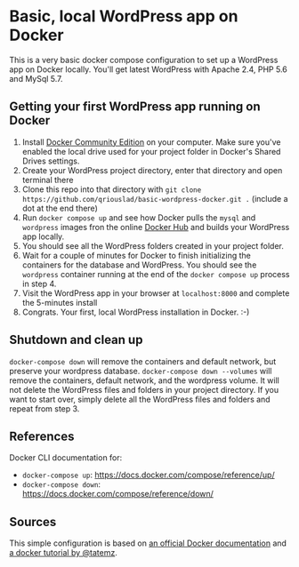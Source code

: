 # Basic, local WordPress app on Docker

This is a very basic docker compose configuration to set up a WordPress app on Docker locally. You'll get latest WordPress with Apache 2.4, PHP 5.6 and MySql 5.7.

## Getting your first WordPress app running on Docker

1. Install [Docker Community Edition](https://www.docker.com/community-edition) on your computer. Make sure you've enabled the local drive used for your project folder in Docker's Shared Drives settings.
2. Create your WordPress project directory, enter that directory and open terminal there
3. Clone this repo into that directory with `git clone https://github.com/qriouslad/basic-wordpress-docker.git .` (include a dot at the end there)
4. Run `docker compose up` and see how Docker pulls the `mysql` and `wordpress` images fron the online [Docker Hub](https://hub.docker.com/) and builds your WordPress app locally.
5. You should see all the WordPress folders created in your project folder.
6. Wait for a couple of minutes for Docker to finish initializing the containers for the database and WordPress. You should see the `wordpress` container running at the end of the `docker compose up` process in step 4.
7. Visit the WordPress app in your browser at `localhost:8000` and complete the 5-minutes install
8. Congrats. Your first, local WordPress installation in Docker. :-)

## Shutdown and clean up

`docker-compose down` will remove the containers and default network, but preserve your wordpress database. `docker-compose down --volumes` will remove the containers, default network, and the wordpress volume. It will not delete the WordPress files and folders in your project directory. If you want to start over, simply delete all the WordPress files and folders and repeat from step 3.

## References

Docker CLI documentation for:

- `docker-compose up`: https://docs.docker.com/compose/reference/up/ 
- `docker-compose down`: https://docs.docker.com/compose/reference/down/

## Sources

This simple configuration is based on [an official Docker documentation](https://docs.docker.com/compose/wordpress/#define-the-project) and [a docker tutorial by @tatemz](https://medium.com/@tatemz/local-wordpress-development-with-docker-3-easy-steps-a7c375366b9).

